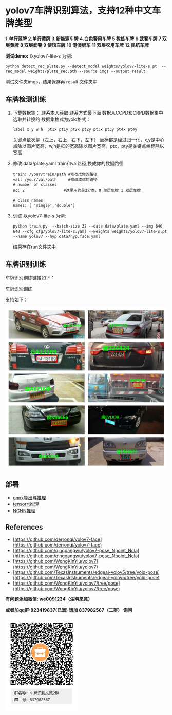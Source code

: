 # **yolov7车牌识别算法，支持12种中文车牌类型**

**1.单行蓝牌**
**2.单行黄牌**
**3.新能源车牌**
**4.白色警用车牌**
**5 教练车牌**
**6 武警车牌**
**7 双层黄牌**
**8 双层武警**
**9 使馆车牌**
**10 港澳牌车**
**11 双层农用车牌**
**12 民航车牌**

**测试demo:**
以yolov7-lite-s 为例:

```
python detect_rec_plate.py --detect_model weights/yolov7-lite-s.pt  --rec_model weights/plate_rec.pth --source imgs --output result
```

测试文件夹imgs，结果保存再 result 文件夹中

## **车牌检测训练**

1. 下载数据集： 联系本人获取 联系方式最下面 数据从CCPD和CRPD数据集中选取并转换的
   数据集格式为yolo格式：

   ```
   label x y w h  pt1x pt1y pt2x pt2y pt3x pt3y pt4x pt4y
   ```

   关键点依次是（左上，右上，右下，左下）
   坐标都是经过归一化，x,y是中心点除以图片宽高，w,h是框的宽高除以图片宽高，ptx，pty是关键点坐标除以宽高
2. 修改 data/plate.yaml    train和val路径,换成你的数据路径

   ```
   train: /your/train/path #修改成你的路径
   val: /your/val/path     #修改成你的路径
   # number of classes
   nc: 2                 #这里用的是2分类，0 单层车牌 1 双层车牌

   # class names
   names: [ 'single','double']

   ```
3. 训练
   以yolov7-lite-s 为例:

   ```
   python train.py  --batch-size 32 --data data/plate.yaml --img 640 640 --cfg cfg/yolov7-lite-s.yaml --weights weights/yolov7-lite-s.pt --name yolov7 --hyp data/hyp.face.yaml
   ```

   结果存在run文件夹中

## **车牌识别训练**

车牌识别训练链接如下：

[车牌识别训练](https://github.com/we0091234/crnn_plate_recognition)

支持如下：

![Image ](data/images/demo.jpg)

## 部署

* [onnx导出与推理](https://github.com/we0091234/yolov7_plate/tree/master/onnx)
* [tensorrt推理](https://github.com/we0091234/yolov7_plate/tree/master/tensorrt)
* [NCNN推理](https://github.com/we0091234/NCNN_SAMPLE/tree/master/ncnn_plate_v7)

## References

* [https://github.com/derronqi/yolov7-face](https://github.com/derronqi/yolov7-face)
* [https://github.com/qinggangwu/yolov7-pose_Npoint_Ncla](https://github.com/qinggangwu/yolov7-pose_Npoint_Ncla)
* [https://github.com/WongKinYiu/yolov7](https://github.com/WongKinYiu/yolov7)
* [https://github.com/TexasInstruments/edgeai-yolov5/tree/yolo-pose](https://github.com/TexasInstruments/edgeai-yolov5/tree/yolo-pose)
* [https://github.com/WongKinYiu/yolov7/tree/pose](https://github.com/WongKinYiu/yolov7/tree/pose)

**有问题添加微信: we0091234（注明来意）**

**或者加qq群:823419837(已满) 请加 837982567（二群） 询问**

![Image ](data/images/105384078.png)

